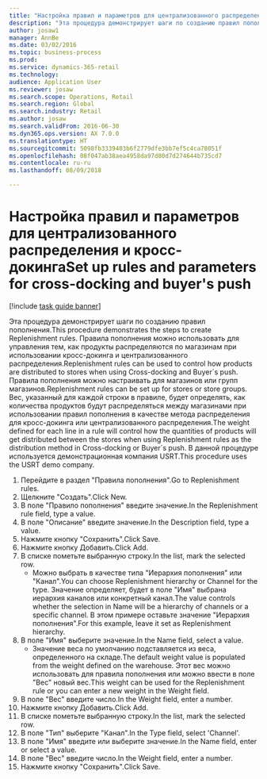 ```yaml
--- 
title: "Настройка правил и параметров для централизованного распределения и кросс-докинга"
description: "Эта процедура демонстрирует шаги по созданию правил пополнения."
author: josaw1
manager: AnnBe
ms.date: 03/02/2016
ms.topic: business-process
ms.prod: 
ms.service: dynamics-365-retail
ms.technology: 
audience: Application User
ms.reviewer: josaw
ms.search.scope: Operations, Retail
ms.search.region: Global
ms.search.industry: Retail
ms.author: josaw
ms.search.validFrom: 2016-06-30
ms.dyn365.ops.version: AX 7.0.0
ms.translationtype: HT
ms.sourcegitcommit: 5098fb3339403b6f2779dfe3bb7ef5c4ca78051f
ms.openlocfilehash: 08f047ab38aea4958da97d80d7d274644b735cd7
ms.contentlocale: ru-ru
ms.lasthandoff: 08/09/2018

---
```

# <a name="set-up-rules-and-parameters-for-cross-docking-and-buyers-push"></a><span data-ttu-id="8b5a6-103">Настройка правил и параметров для централизованного распределения и кросс-докинга</span><span class="sxs-lookup"><span data-stu-id="8b5a6-103">Set up rules and parameters for cross-docking and buyer's push</span></span>

[!include [task guide banner](../includes/task-guide-banner.md)]

<span data-ttu-id="8b5a6-104">Эта процедура демонстрирует шаги по созданию правил пополнения.</span><span class="sxs-lookup"><span data-stu-id="8b5a6-104">This procedure demonstrates the steps to create Replenishment rules.</span></span> <span data-ttu-id="8b5a6-105">Правила пополнения можно использовать для управления тем, как продукты распределяются по магазинам при использовании кросс-докинга и централизованного распределения.</span><span class="sxs-lookup"><span data-stu-id="8b5a6-105">Replenishment rules can be used to control how products are distributed to stores when using Cross-docking and Buyer´s push.</span></span> <span data-ttu-id="8b5a6-106">Правила пополнения можно настраивать для магазинов или групп магазинов.</span><span class="sxs-lookup"><span data-stu-id="8b5a6-106">Replenishment rules can be set up for stores or store groups.</span></span> <span data-ttu-id="8b5a6-107">Вес, указанный для каждой строки в правиле, будет определять, как количества продуктов будут распределяться между магазинами при использовании правил пополнения в качестве метода распределения для кросс-докинга или централизованного распределения.</span><span class="sxs-lookup"><span data-stu-id="8b5a6-107">The weight defined for each line in a rule will control how the quantities of products will get distributed between the stores when using Replenishment rules as the distribution method in Cross-docking or Buyer´s push.</span></span> <span data-ttu-id="8b5a6-108">В данной процедуре используется демонстрационная компания USRT.</span><span class="sxs-lookup"><span data-stu-id="8b5a6-108">This procedure uses the USRT demo company.</span></span>

1. <span data-ttu-id="8b5a6-109">Перейдите в раздел "Правила пополнения".</span><span class="sxs-lookup"><span data-stu-id="8b5a6-109">Go to Replenishment rules.</span></span>
2. <span data-ttu-id="8b5a6-110">Щелкните "Создать".</span><span class="sxs-lookup"><span data-stu-id="8b5a6-110">Click New.</span></span>
3. <span data-ttu-id="8b5a6-111">В поле "Правило пополнения" введите значение.</span><span class="sxs-lookup"><span data-stu-id="8b5a6-111">In the Replenishment rule field, type a value.</span></span>
4. <span data-ttu-id="8b5a6-112">В поле "Описание" введите значение.</span><span class="sxs-lookup"><span data-stu-id="8b5a6-112">In the Description field, type a value.</span></span>
5. <span data-ttu-id="8b5a6-113">Нажмите кнопку "Сохранить".</span><span class="sxs-lookup"><span data-stu-id="8b5a6-113">Click Save.</span></span>
6. <span data-ttu-id="8b5a6-114">Нажмите кнопку Добавить.</span><span class="sxs-lookup"><span data-stu-id="8b5a6-114">Click Add.</span></span>
7. <span data-ttu-id="8b5a6-115">В списке пометьте выбранную строку.</span><span class="sxs-lookup"><span data-stu-id="8b5a6-115">In the list, mark the selected row.</span></span>
    * <span data-ttu-id="8b5a6-116">Можно выбрать в качестве типа "Иерархия пополнения" или "Канал".</span><span class="sxs-lookup"><span data-stu-id="8b5a6-116">You can choose Replenishment hierarchy or Channel for the type.</span></span> <span data-ttu-id="8b5a6-117">Значение определяет, будет в поле "Имя" выбрана иерархия каналов или конкретный канал.</span><span class="sxs-lookup"><span data-stu-id="8b5a6-117">The value controls whether the selection in Name will be a hierarchy of channels or a specific channel.</span></span>  <span data-ttu-id="8b5a6-118">В этом примере оставьте значение "Иерархия пополнения".</span><span class="sxs-lookup"><span data-stu-id="8b5a6-118">For this example, leave it set as Replenishment hierarchy.</span></span>  
8. <span data-ttu-id="8b5a6-119">В поле "Имя" выберите значение.</span><span class="sxs-lookup"><span data-stu-id="8b5a6-119">In the Name field, select a value.</span></span>
    * <span data-ttu-id="8b5a6-120">Значение веса по умолчанию подставляется из веса, определенного на складе.</span><span class="sxs-lookup"><span data-stu-id="8b5a6-120">The default weight value is populated from the weight defined on the warehouse.</span></span>  <span data-ttu-id="8b5a6-121">Этот вес можно использовать для правила пополнения или можно ввести в поле "Вес" новый вес.</span><span class="sxs-lookup"><span data-stu-id="8b5a6-121">This weight can be used for the Replenishment rule or you can enter a new weight in the Weight field.</span></span>  
9. <span data-ttu-id="8b5a6-122">В поле "Вес" введите число.</span><span class="sxs-lookup"><span data-stu-id="8b5a6-122">In the Weight field, enter a number.</span></span>
10. <span data-ttu-id="8b5a6-123">Нажмите кнопку Добавить.</span><span class="sxs-lookup"><span data-stu-id="8b5a6-123">Click Add.</span></span>
11. <span data-ttu-id="8b5a6-124">В списке пометьте выбранную строку.</span><span class="sxs-lookup"><span data-stu-id="8b5a6-124">In the list, mark the selected row.</span></span>
12. <span data-ttu-id="8b5a6-125">В поле "Тип" выберите "Канал".</span><span class="sxs-lookup"><span data-stu-id="8b5a6-125">In the Type field, select 'Channel'.</span></span>
13. <span data-ttu-id="8b5a6-126">В поле "Имя" введите или выберите значение.</span><span class="sxs-lookup"><span data-stu-id="8b5a6-126">In the Name field, enter or select a value.</span></span>
14. <span data-ttu-id="8b5a6-127">В поле "Вес" введите число.</span><span class="sxs-lookup"><span data-stu-id="8b5a6-127">In the Weight field, enter a number.</span></span>
15. <span data-ttu-id="8b5a6-128">Нажмите кнопку "Сохранить".</span><span class="sxs-lookup"><span data-stu-id="8b5a6-128">Click Save.</span></span>


